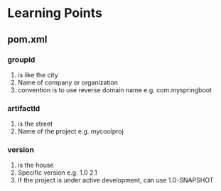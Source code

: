 # Learning Points
## pom.xml
### groupId
1. is like the city
2. Name of company or organization
3. convention is to use reverse domain name e.g. com.myspringboot

### artifactId 
1. is the street
2. Name of the project e.g. mycoolproj

   
### version  
1. is the house
2. Specific version e.g. 1.0 2.1
3. If the project is under active development, can use 1.0-SNAPSHOT

